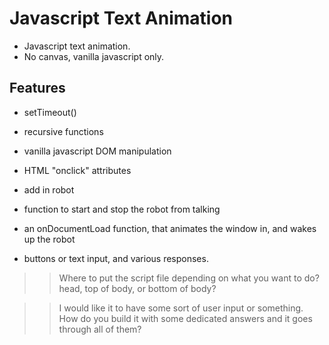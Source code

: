 # Javascript Text Animation

- Javascript text animation.
- No canvas, vanilla javascript only.

## Features

- setTimeout()
- recursive functions
- vanilla javascript DOM manipulation
- HTML "onclick" attributes


- add in robot
- function to start and stop the robot from talking
- an onDocumentLoad function, that animates the window in, and wakes up the robot
- buttons or text input, and various responses.


>> Where to put the script file depending on what you want to do?
  > head, top of body, or bottom of body?

>> I would like it to have some sort of user input or something.
>> How do you build it with some dedicated answers and it goes through all of them?
